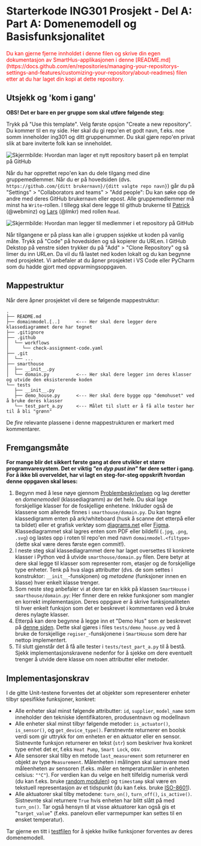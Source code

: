 # Starterkode ING301 Prosjekt - Del A: Part A: Domenemodell og Basisfunksjonalitet

<p style="color:red">
Du kan gjerne fjerne innholdet i denne filen og skrive din egen dokumentasjon av SmartHus-applikasjonen i denne
 [README.md](https://docs.github.com/en/repositories/managing-your-repositorys-settings-and-features/customizing-your-repository/about-readmes) filen 
 etter at du har laget din kopi at dette repository.
</p>


## Utsjekk og 'kom i gang'

**OBS! Det er bare en per gruppe som skal utføre følgende steg:**

Trykk på "Use this template".
Velg første opsjon "Create a new repository".
Du kommer til en ny side.
Her skal du gi repo'en et godt navn, f.eks. noe somm inneholder ing301 og ditt gruppenummer.
Du skal gjøre repo'en privat slik at bare inviterte folk kan se inneholdet.

![Skjermbilde: Hvordan man lager et nytt repository basert på en templat på GitHub](https://raw.githubusercontent.com/selabhvl/ing301public/main/resources/images/skjermbildet-template-repo.jpg)

Når du har opprettet repo'en kan du dele tilgang med dine gruppemedlemmer.
Når du er på hovedsiden (dvs. `https://github.com/{ditt brukernavn}/{ditt valgte repo navn}`) går du på "Settings" > "Collaborators and teams" > "Add people":
Du kan søke opp de andre med deres GitHub brukernavn eller epost.
Alle gruppemedlemmer må minst ha `Write`-rollen.
I tillegg skal dere legge til github brukerne til [Patrick](https://github.com/webminz) (@webminz) og [Lars](https://github.com/lmkr) (@lmkr) med rollen `Read`.

![Skjermbilde: Hvordan man legger til medlemmer i et repository på GitHub](https://raw.githubusercontent.com/selabhvl/ing301public/main/resources/images/screenshot-github-collaborators.png)

Når tilgangene er på plass kan alle i gruppen ssjekke ut koden på vanlig måte.
Trykk på "Code" på hovedsiden og så kopierer du URLen.
I GitHub Dekstop på venstre siden trykker du på "Add" > "Clone Repository" og så limer du inn URLen.
Da vil du få lastet ned koden lokalt og du kan begynne med prosjektet.
Vi anbefaler at du åpner prosjektet i VS Code eller PyCharm som du hadde gjort med oppvarmingsoppgaven.

## Mappestruktur

Når dere åpner prosjektet vil dere se følgende mappestruktur:

```
.
├── README.md
├── domainmodel.[..]      <--- Her skal dere legger dere klassediagrammet dere har tegnet
├── .gitignore
├── .github
│  └── workflows
│     └── check-assignment-code.yaml
├── .git
│  └── ...
├── smarthouse
│  ├── __init__.py
│  └── domain.py          <--- Her skal dere legger inn deres klasser og utvide den eksisterende koden
└── tests
   ├── __init__.py
   ├── demo_house.py      <--- Her skal dere bygge opp "demohuset" ved å bruke deres klasser
   └── test_part_a.py     <--- Målet til slutt er å få alle tester her til å bli "grønn"
```

De _fire_ relevante plassene i denne mappestrukturen er markert med kommentarer.

## Fremgangsmåte

**For mange blir det sikkert første gang at dere utvikler et større programvaresystem. Det er viktig _"en dyp pust inn"_ før dere
setter i gang. For å ikke bli overveldet, har vi lagt en steg-for-steg oppskrift hvordan denne oppgaven skal løses:**

1. Begynn med å lese nøye gjennom [Problembeskrivelsen](https://github.com/selabhvl/ing301public/blob/main/project/index.md) og lag deretter en _domenemodell_ (klassediagramm) av det hele.
   Du skal lage forskjellige klasser for de foskjellige enhetene. Inkluder også de klassene som allerede finnes i `smarthouse/domain.py`.
   Du kan tegne klassedigramm enten på ark/whiteboard (husk å scanne det etterpå eller ta bildet) eller et grafisk verktøy som [diagrams.net](https://www.diagrams.net/) eller [Figma](https://www.figma.com/).
   Klassediagrammet skal lagres enten som PDF eller bildefil (`.jpg`, `.png`, `.svg`) og lastes opp i roten til repo'en med navn `domainmodel.<filtype>` (dette skal være deres første egen commit!). 
2. I neste steg skal klassediagrammet dere har laget oversettes til konkrete klasser i Python ved å utvide `smarthouse/domain.py` filen. 
   Dere betyr at dere skal legge til klasser som representer rom, etasjer og de forskjellige type enheter. 
   Tenk på hva slags attributter (dvs. de som settes i konstruktor: `__init__`-funskjonen) og _metodene_ (funksjoner innen en klasse) hver enkelt klasse trenger.
3. Som neste steg anbefaler vi at dere tar en kikk på klassen `SmartHouse` i `smarthouse/domain.py`: Her finner dere en rekke funksjoner som mangler en korrekt implementasjon.
    Deres oppgave er å skrive funksjonaliteten til hver enkelt funksjon som det er beskrevet i kommentaren ved å bruke deres nylagte klasser.
4. Etterpå kan dere begynne å legge inn et "Demo Hus" som er beskrevet på [denne siden](https://github.com/selabhvl/ing301public/blob/main/project/demo.md). Dette skal gjøres i files `tests/demo_house.py`
    ved å bruke de forskjellige `regiser_`-funskjonene i `SmartHouse` som dere har nettop implementert. 
5. Til slutt gjenstår det å få alle tester i `tests/test_part_a.py` til å bestå. Sjekk implementasjonskravene nedenfor for å sjekke 
    om dere eventuelt trenger å utvide dere klasse om noen attributter eller metoder. 


## Implementasjonskrav

I de gitte Unit-testene forventes det at objekter som representerer enheter tilbyr spesifikke funksjoner, konkret:

- Alle enheter skal minst følgende attributter: `id`, `supplier`, `model_name` som inneholder den tekniske identifikatoren,
  produsentnavn og modellnavn
- Alle enheter skal minst tilbyr følgende metoder: `is_actuator()`, `is_sensor()`, og `get_device_type()`. Førstnevnte 
 returnerer en boolsk verdi som gir uttrykk for om enheten er en aktuator eller en sensor. Sistnevnte funksjon returnerer en 
 tekst (`str`) som beskriver hva konkret type enhet det er, f.eks `Heat Pump`, `Smart Lock`, osv.
- Alle sensorer skal tilby en metode `last_measurement` som returnerer en objekt av type `Measurement`. Målenheten i målingen
 skal samsvare med måleenheten av sensoren (f.eks. måler en temperaturmåler in enheten celsius: `"°C"`). For verdien kan du velge 
 en helt tilfeldig numerisk verdi (du kan f.eks. bruke [random modulen](https://docs.python.org/3/library/random.html)) og `timestamp`
 skal være en tekstuell representasjon av et tidspunkt (du kan f.eks. bruke [ISO-8601](https://en.wikipedia.org/wiki/ISO_8601)).
- Alle aktuatorer skal tilby metodene: `turn_on()`, `turn_off()`, `is_active()`. Sistnevnte skal returnere `True` hvis enheten har blitt slått 
 på med `turn_on()`. Tar også hensyn til at visse aktuatorer kan også gis et "`target_value`" (f.eks. panelovn eller varmepumper kan settes til en ønsket temperatur).

Tar gjerne en titt i [testfilen](https://github.com/selabhvl/ing301-projectpartA-startcode/blob/main/tests/test_part_a.py) for å sjekke hvilke funksjoner forventes av deres domenemodell.

